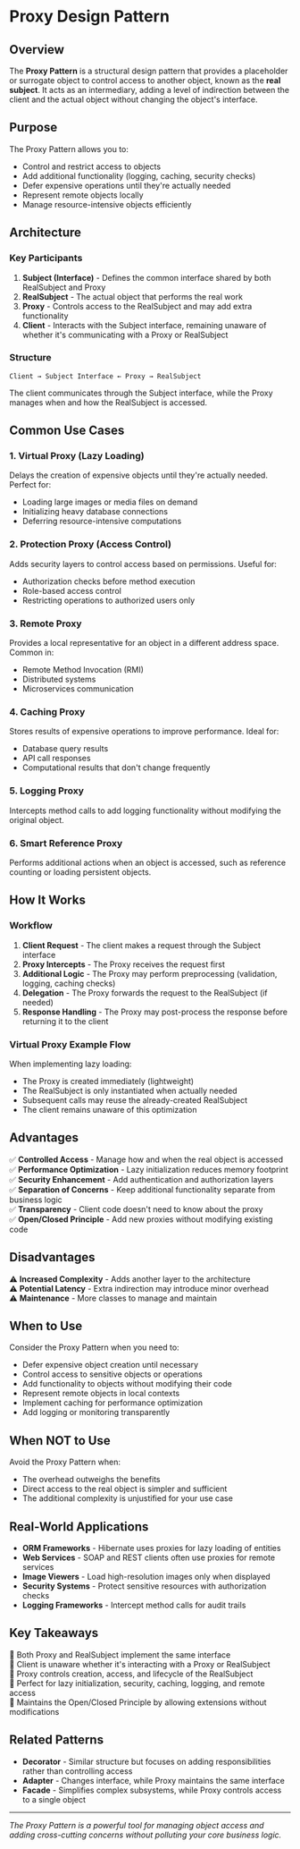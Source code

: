 # Proxy Design Pattern

## Overview

The **Proxy Pattern** is a structural design pattern that provides a placeholder or surrogate object to control access to another object, known as the **real subject**. It acts as an intermediary, adding a level of indirection between the client and the actual object without changing the object's interface.

## Purpose

The Proxy Pattern allows you to:
- Control and restrict access to objects
- Add additional functionality (logging, caching, security checks)
- Defer expensive operations until they're actually needed
- Represent remote objects locally
- Manage resource-intensive objects efficiently

## Architecture

### Key Participants

1. **Subject (Interface)** - Defines the common interface shared by both RealSubject and Proxy
2. **RealSubject** - The actual object that performs the real work
3. **Proxy** - Controls access to the RealSubject and may add extra functionality
4. **Client** - Interacts with the Subject interface, remaining unaware of whether it's communicating with a Proxy or RealSubject

### Structure

```
Client → Subject Interface ← Proxy → RealSubject
```

The client communicates through the Subject interface, while the Proxy manages when and how the RealSubject is accessed.

## Common Use Cases

### 1. Virtual Proxy (Lazy Loading)
Delays the creation of expensive objects until they're actually needed. Perfect for:
- Loading large images or media files on demand
- Initializing heavy database connections
- Deferring resource-intensive computations

### 2. Protection Proxy (Access Control)
Adds security layers to control access based on permissions. Useful for:
- Authorization checks before method execution
- Role-based access control
- Restricting operations to authorized users only

### 3. Remote Proxy
Provides a local representative for an object in a different address space. Common in:
- Remote Method Invocation (RMI)
- Distributed systems
- Microservices communication

### 4. Caching Proxy
Stores results of expensive operations to improve performance. Ideal for:
- Database query results
- API call responses
- Computational results that don't change frequently

### 5. Logging Proxy
Intercepts method calls to add logging functionality without modifying the original object.

### 6. Smart Reference Proxy
Performs additional actions when an object is accessed, such as reference counting or loading persistent objects.

## How It Works

### Workflow

1. **Client Request** - The client makes a request through the Subject interface
2. **Proxy Intercepts** - The Proxy receives the request first
3. **Additional Logic** - The Proxy may perform preprocessing (validation, logging, caching checks)
4. **Delegation** - The Proxy forwards the request to the RealSubject (if needed)
5. **Response Handling** - The Proxy may post-process the response before returning it to the client

### Virtual Proxy Example Flow

When implementing lazy loading:
- The Proxy is created immediately (lightweight)
- The RealSubject is only instantiated when actually needed
- Subsequent calls may reuse the already-created RealSubject
- The client remains unaware of this optimization

## Advantages

✅ **Controlled Access** - Manage how and when the real object is accessed  
✅ **Performance Optimization** - Lazy initialization reduces memory footprint  
✅ **Security Enhancement** - Add authentication and authorization layers  
✅ **Separation of Concerns** - Keep additional functionality separate from business logic  
✅ **Transparency** - Client code doesn't need to know about the proxy  
✅ **Open/Closed Principle** - Add new proxies without modifying existing code

## Disadvantages

⚠️ **Increased Complexity** - Adds another layer to the architecture  
⚠️ **Potential Latency** - Extra indirection may introduce minor overhead  
⚠️ **Maintenance** - More classes to manage and maintain

## When to Use

Consider the Proxy Pattern when you need to:
- Defer expensive object creation until necessary
- Control access to sensitive objects or operations
- Add functionality to objects without modifying their code
- Represent remote objects in local contexts
- Implement caching for performance optimization
- Add logging or monitoring transparently

## When NOT to Use

Avoid the Proxy Pattern when:
- The overhead outweighs the benefits
- Direct access to the real object is simpler and sufficient
- The additional complexity is unjustified for your use case

## Real-World Applications

- **ORM Frameworks** - Hibernate uses proxies for lazy loading of entities
- **Web Services** - SOAP and REST clients often use proxies for remote services
- **Image Viewers** - Load high-resolution images only when displayed
- **Security Systems** - Protect sensitive resources with authorization checks
- **Logging Frameworks** - Intercept method calls for audit trails

## Key Takeaways

🔑 Both Proxy and RealSubject implement the same interface  
🔑 Client is unaware whether it's interacting with a Proxy or RealSubject  
🔑 Proxy controls creation, access, and lifecycle of the RealSubject  
🔑 Perfect for lazy initialization, security, caching, logging, and remote access  
🔑 Maintains the Open/Closed Principle by allowing extensions without modifications

## Related Patterns

- **Decorator** - Similar structure but focuses on adding responsibilities rather than controlling access
- **Adapter** - Changes interface, while Proxy maintains the same interface
- **Facade** - Simplifies complex subsystems, while Proxy controls access to a single object

---

*The Proxy Pattern is a powerful tool for managing object access and adding cross-cutting concerns without polluting your core business logic.*
